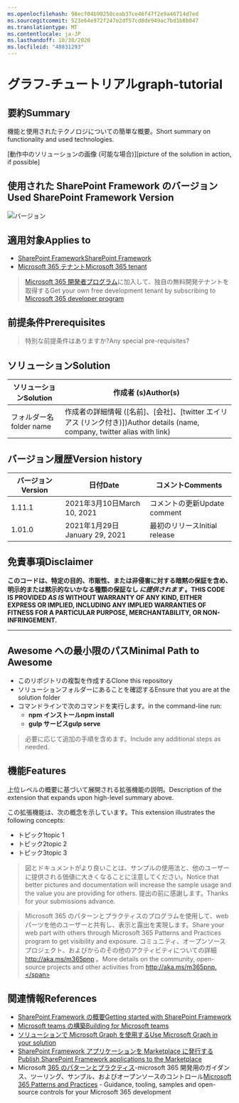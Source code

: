 ```yaml
---
ms.openlocfilehash: 98ecf04b99250ceab37ce46f47f2e9a46714d7ed
ms.sourcegitcommit: 523e64e972f247e2df57cd8de949ac7bd1b8b047
ms.translationtype: MT
ms.contentlocale: ja-JP
ms.lasthandoff: 10/30/2020
ms.locfileid: "48831293"
---
```

# <a name="graph-tutorial"></a><span data-ttu-id="d10d0-101">グラフ-チュートリアル</span><span class="sxs-lookup"><span data-stu-id="d10d0-101">graph-tutorial</span></span>

## <a name="summary"></a><span data-ttu-id="d10d0-102">要約</span><span class="sxs-lookup"><span data-stu-id="d10d0-102">Summary</span></span>

<span data-ttu-id="d10d0-103">機能と使用されたテクノロジについての簡単な概要。</span><span class="sxs-lookup"><span data-stu-id="d10d0-103">Short summary on functionality and used technologies.</span></span>

<span data-ttu-id="d10d0-104">[動作中のソリューションの画像 (可能な場合)]</span><span class="sxs-lookup"><span data-stu-id="d10d0-104">[picture of the solution in action, if possible]</span></span>

## <a name="used-sharepoint-framework-version"></a><span data-ttu-id="d10d0-105">使用された SharePoint Framework のバージョン</span><span class="sxs-lookup"><span data-stu-id="d10d0-105">Used SharePoint Framework Version</span></span>

![バージョン](https://img.shields.io/badge/version-1.11-green.svg)

## <a name="applies-to"></a><span data-ttu-id="d10d0-107">適用対象</span><span class="sxs-lookup"><span data-stu-id="d10d0-107">Applies to</span></span>

- [<span data-ttu-id="d10d0-108">SharePoint Framework</span><span class="sxs-lookup"><span data-stu-id="d10d0-108">SharePoint Framework</span></span>](https://aka.ms/spfx)
- [<span data-ttu-id="d10d0-109">Microsoft 365 テナント</span><span class="sxs-lookup"><span data-stu-id="d10d0-109">Microsoft 365 tenant</span></span>](https://docs.microsoft.com/en-us/sharepoint/dev/spfx/set-up-your-developer-tenant)

> <span data-ttu-id="d10d0-110">[Microsoft 365 開発者プログラム](http://aka.ms/o365devprogram)に加入して、独自の無料開発テナントを取得する</span><span class="sxs-lookup"><span data-stu-id="d10d0-110">Get your own free development tenant by subscribing to [Microsoft 365 developer program](http://aka.ms/o365devprogram)</span></span>

## <a name="prerequisites"></a><span data-ttu-id="d10d0-111">前提条件</span><span class="sxs-lookup"><span data-stu-id="d10d0-111">Prerequisites</span></span>

> <span data-ttu-id="d10d0-112">特別な前提条件はありますか?</span><span class="sxs-lookup"><span data-stu-id="d10d0-112">Any special pre-requisites?</span></span>

## <a name="solution"></a><span data-ttu-id="d10d0-113">ソリューション</span><span class="sxs-lookup"><span data-stu-id="d10d0-113">Solution</span></span>

<span data-ttu-id="d10d0-114">ソリューション</span><span class="sxs-lookup"><span data-stu-id="d10d0-114">Solution</span></span>|<span data-ttu-id="d10d0-115">作成者 (s)</span><span class="sxs-lookup"><span data-stu-id="d10d0-115">Author(s)</span></span>
--------|---------
<span data-ttu-id="d10d0-116">フォルダー名</span><span class="sxs-lookup"><span data-stu-id="d10d0-116">folder name</span></span> | <span data-ttu-id="d10d0-117">作成者の詳細情報 ([名前]、[会社]、[twitter エイリアス (リンク付き)])</span><span class="sxs-lookup"><span data-stu-id="d10d0-117">Author details (name, company, twitter alias with link)</span></span>

## <a name="version-history"></a><span data-ttu-id="d10d0-118">バージョン履歴</span><span class="sxs-lookup"><span data-stu-id="d10d0-118">Version history</span></span>

<span data-ttu-id="d10d0-119">バージョン</span><span class="sxs-lookup"><span data-stu-id="d10d0-119">Version</span></span>|<span data-ttu-id="d10d0-120">日付</span><span class="sxs-lookup"><span data-stu-id="d10d0-120">Date</span></span>|<span data-ttu-id="d10d0-121">コメント</span><span class="sxs-lookup"><span data-stu-id="d10d0-121">Comments</span></span>
-------|----|--------
<span data-ttu-id="d10d0-122">1.1</span><span class="sxs-lookup"><span data-stu-id="d10d0-122">1.1</span></span>|<span data-ttu-id="d10d0-123">2021年3月10日</span><span class="sxs-lookup"><span data-stu-id="d10d0-123">March 10, 2021</span></span>|<span data-ttu-id="d10d0-124">コメントの更新</span><span class="sxs-lookup"><span data-stu-id="d10d0-124">Update comment</span></span>
<span data-ttu-id="d10d0-125">1.0</span><span class="sxs-lookup"><span data-stu-id="d10d0-125">1.0</span></span>|<span data-ttu-id="d10d0-126">2021年1月29日</span><span class="sxs-lookup"><span data-stu-id="d10d0-126">January 29, 2021</span></span>|<span data-ttu-id="d10d0-127">最初のリリース</span><span class="sxs-lookup"><span data-stu-id="d10d0-127">Initial release</span></span>

## <a name="disclaimer"></a><span data-ttu-id="d10d0-128">免責事項</span><span class="sxs-lookup"><span data-stu-id="d10d0-128">Disclaimer</span></span>

<span data-ttu-id="d10d0-129">**このコードは、特定の目的、市販性、または非侵害に対する暗黙の保証を含め、明示的または黙示的ないかなる種類の保証なし *に提供されます* 。**</span><span class="sxs-lookup"><span data-stu-id="d10d0-129">**THIS CODE IS PROVIDED *AS IS* WITHOUT WARRANTY OF ANY KIND, EITHER EXPRESS OR IMPLIED, INCLUDING ANY IMPLIED WARRANTIES OF FITNESS FOR A PARTICULAR PURPOSE, MERCHANTABILITY, OR NON-INFRINGEMENT.**</span></span>

---

## <a name="minimal-path-to-awesome"></a><span data-ttu-id="d10d0-130">Awesome への最小限のパス</span><span class="sxs-lookup"><span data-stu-id="d10d0-130">Minimal Path to Awesome</span></span>

- <span data-ttu-id="d10d0-131">このリポジトリの複製を作成する</span><span class="sxs-lookup"><span data-stu-id="d10d0-131">Clone this repository</span></span>
- <span data-ttu-id="d10d0-132">ソリューションフォルダーにあることを確認する</span><span class="sxs-lookup"><span data-stu-id="d10d0-132">Ensure that you are at the solution folder</span></span>
- <span data-ttu-id="d10d0-133">コマンドラインで次のコマンドを実行します。</span><span class="sxs-lookup"><span data-stu-id="d10d0-133">in the command-line run:</span></span>
  - <span data-ttu-id="d10d0-134">**npm インストール**</span><span class="sxs-lookup"><span data-stu-id="d10d0-134">**npm install**</span></span>
  - <span data-ttu-id="d10d0-135">**gulp サービス**</span><span class="sxs-lookup"><span data-stu-id="d10d0-135">**gulp serve**</span></span>

> <span data-ttu-id="d10d0-136">必要に応じて追加の手順を含めます。</span><span class="sxs-lookup"><span data-stu-id="d10d0-136">Include any additional steps as needed.</span></span>

## <a name="features"></a><span data-ttu-id="d10d0-137">機能</span><span class="sxs-lookup"><span data-stu-id="d10d0-137">Features</span></span>

<span data-ttu-id="d10d0-138">上位レベルの概要に基づいて展開される拡張機能の説明。</span><span class="sxs-lookup"><span data-stu-id="d10d0-138">Description of the extension that expands upon high-level summary above.</span></span>

<span data-ttu-id="d10d0-139">この拡張機能は、次の概念を示しています。</span><span class="sxs-lookup"><span data-stu-id="d10d0-139">This extension illustrates the following concepts:</span></span>

- <span data-ttu-id="d10d0-140">トピック1</span><span class="sxs-lookup"><span data-stu-id="d10d0-140">topic 1</span></span>
- <span data-ttu-id="d10d0-141">トピック2</span><span class="sxs-lookup"><span data-stu-id="d10d0-141">topic 2</span></span>
- <span data-ttu-id="d10d0-142">トピック3</span><span class="sxs-lookup"><span data-stu-id="d10d0-142">topic 3</span></span>

> <span data-ttu-id="d10d0-143">図とドキュメントがより良いことは、サンプルの使用法と、他のユーザーに提供される価値に大きくなることに注意してください。</span><span class="sxs-lookup"><span data-stu-id="d10d0-143">Notice that better pictures and documentation will increase the sample usage and the value you are providing for others.</span></span> <span data-ttu-id="d10d0-144">提出の前に感謝します。</span><span class="sxs-lookup"><span data-stu-id="d10d0-144">Thanks for your submissions advance.</span></span>

> <span data-ttu-id="d10d0-145">Microsoft 365 のパターンとプラクティスのプログラムを使用して、web パーツを他のユーザーと共有し、表示と露出を実現します。</span><span class="sxs-lookup"><span data-stu-id="d10d0-145">Share your web part with others through Microsoft 365 Patterns and Practices program to get visibility and exposure.</span></span> <span data-ttu-id="d10d0-146">コミュニティ、オープンソースプロジェクト、およびからのその他のアクティビティについての詳細 http://aka.ms/m365pnp 。</span><span class="sxs-lookup"><span data-stu-id="d10d0-146">More details on the community, open-source projects and other activities from http://aka.ms/m365pnp.</span></span>

## <a name="references"></a><span data-ttu-id="d10d0-147">関連情報</span><span class="sxs-lookup"><span data-stu-id="d10d0-147">References</span></span>

- [<span data-ttu-id="d10d0-148">SharePoint Framework の概要</span><span class="sxs-lookup"><span data-stu-id="d10d0-148">Getting started with SharePoint Framework</span></span>](https://docs.microsoft.com/en-us/sharepoint/dev/spfx/set-up-your-developer-tenant)
- [<span data-ttu-id="d10d0-149">Microsoft teams の構築</span><span class="sxs-lookup"><span data-stu-id="d10d0-149">Building for Microsoft teams</span></span>](https://docs.microsoft.com/en-us/sharepoint/dev/spfx/build-for-teams-overview)
- [<span data-ttu-id="d10d0-150">ソリューションで Microsoft Graph を使用する</span><span class="sxs-lookup"><span data-stu-id="d10d0-150">Use Microsoft Graph in your solution</span></span>](https://docs.microsoft.com/en-us/sharepoint/dev/spfx/web-parts/get-started/using-microsoft-graph-apis)
- [<span data-ttu-id="d10d0-151">SharePoint Framework アプリケーションを Marketplace に発行する</span><span class="sxs-lookup"><span data-stu-id="d10d0-151">Publish SharePoint Framework applications to the Marketplace</span></span>](https://docs.microsoft.com/en-us/sharepoint/dev/spfx/publish-to-marketplace-overview)
- <span data-ttu-id="d10d0-152">Microsoft [365 のパターンとプラクティス](https://aka.ms/m365pnp)-microsoft 365 開発用のガイダンス、ツーリング、サンプル、およびオープンソースのコントロール</span><span class="sxs-lookup"><span data-stu-id="d10d0-152">[Microsoft 365 Patterns and Practices](https://aka.ms/m365pnp) - Guidance, tooling, samples and open-source controls for your Microsoft 365 development</span></span>
